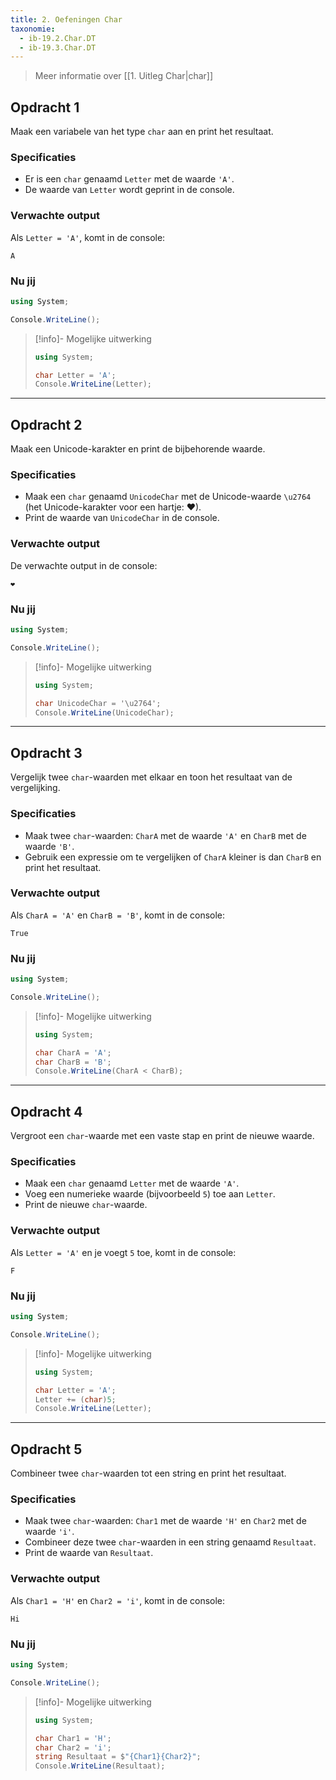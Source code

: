```yaml
---
title: 2. Oefeningen Char
taxonomie:
  - ib-19.2.Char.DT
  - ib-19.3.Char.DT
---
```


> Meer informatie over [[1. Uitleg Char|char]]

## Opdracht 1

Maak een variabele van het type `char` aan en print het resultaat.

### Specificaties

- Er is een `char` genaamd `Letter` met de waarde `'A'`.
- De waarde van `Letter` wordt geprint in de console.

### Verwachte output

Als `Letter = 'A'`, komt in de console:

```
A
```

### Nu jij

```csharp runner
using System;

Console.WriteLine();
```

> [!info]- Mogelijke uitwerking
> 
> ```csharp
> using System;
> 
> char Letter = 'A';  
> Console.WriteLine(Letter);  
> ```

---

## Opdracht 2

Maak een Unicode-karakter en print de bijbehorende waarde.

### Specificaties

- Maak een `char` genaamd `UnicodeChar` met de Unicode-waarde `\u2764` (het Unicode-karakter voor een hartje: ❤).
- Print de waarde van `UnicodeChar` in de console.

### Verwachte output

De verwachte output in de console:

```
❤
```

### Nu jij

```csharp runner
using System;

Console.WriteLine();
```

> [!info]- Mogelijke uitwerking
> 
> ```csharp
> using System;
> 
> char UnicodeChar = '\u2764';  
> Console.WriteLine(UnicodeChar);  
> ```

---

## Opdracht 3

Vergelijk twee `char`-waarden met elkaar en toon het resultaat van de vergelijking.

### Specificaties

- Maak twee `char`-waarden: `CharA` met de waarde `'A'` en `CharB` met de waarde `'B'`.
- Gebruik een expressie om te vergelijken of `CharA` kleiner is dan `CharB` en print het resultaat.

### Verwachte output

Als `CharA = 'A'` en `CharB = 'B'`, komt in de console:

```
True
```

### Nu jij

```csharp runner
using System;

Console.WriteLine();
```

> [!info]- Mogelijke uitwerking
> 
> ```csharp
> using System;
> 
> char CharA = 'A';  
> char CharB = 'B';  
> Console.WriteLine(CharA < CharB);  
> ```

---

## Opdracht 4

Vergroot een `char`-waarde met een vaste stap en print de nieuwe waarde.

### Specificaties

- Maak een `char` genaamd `Letter` met de waarde `'A'`.
- Voeg een numerieke waarde (bijvoorbeeld `5`) toe aan `Letter`.
- Print de nieuwe `char`-waarde.

### Verwachte output

Als `Letter = 'A'` en je voegt `5` toe, komt in de console:

```
F
```

### Nu jij

```csharp runner
using System;

Console.WriteLine();
```

> [!info]- Mogelijke uitwerking
> 
> ```csharp
> using System;
> 
> char Letter = 'A';  
> Letter += (char)5;  
> Console.WriteLine(Letter);  
> ```

---

## Opdracht 5

Combineer twee `char`-waarden tot een string en print het resultaat.

### Specificaties

- Maak twee `char`-waarden: `Char1` met de waarde `'H'` en `Char2` met de waarde `'i'`.
- Combineer deze twee `char`-waarden in een string genaamd `Resultaat`.
- Print de waarde van `Resultaat`.

### Verwachte output

Als `Char1 = 'H'` en `Char2 = 'i'`, komt in de console:

```
Hi
```

### Nu jij

```csharp runner
using System;

Console.WriteLine();
```

> [!info]- Mogelijke uitwerking
> 
> ```csharp
> using System;
> 
> char Char1 = 'H';  
> char Char2 = 'i';  
> string Resultaat = $"{Char1}{Char2}";  
> Console.WriteLine(Resultaat);  
> ```

